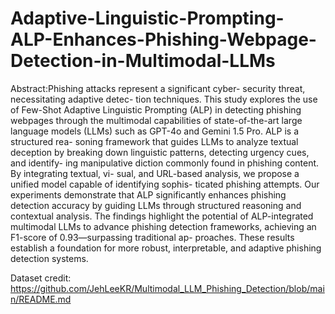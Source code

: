 # Adaptive-Linguistic-Prompting-ALP-Enhances-Phishing-Webpage-Detection-in-Multimodal-LLMs

Abstract:Phishing attacks represent a significant cyber- security threat, necessitating adaptive detec- tion techniques. This study explores the use of Few-Shot Adaptive Linguistic Prompting (ALP) in detecting phishing webpages through the multimodal capabilities of state-of-the-art large language models (LLMs) such as GPT-4o and Gemini 1.5 Pro. ALP is a structured rea- soning framework that guides LLMs to analyze textual deception by breaking down linguistic patterns, detecting urgency cues, and identify- ing manipulative diction commonly found in phishing content. By integrating textual, vi- sual, and URL-based analysis, we propose a unified model capable of identifying sophis- ticated phishing attempts. Our experiments demonstrate that ALP significantly enhances phishing detection accuracy by guiding LLMs through structured reasoning and contextual analysis. The findings highlight the potential of ALP-integrated multimodal LLMs to advance phishing detection frameworks, achieving an F1-score of 0.93—surpassing traditional ap- proaches. These results establish a foundation for more robust, interpretable, and adaptive phishing detection systems.

Dataset credit: https://github.com/JehLeeKR/Multimodal_LLM_Phishing_Detection/blob/main/README.md
